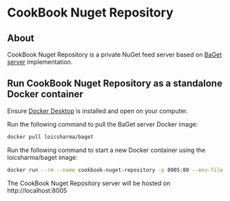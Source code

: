 # CookBook Nuget Repository

## About

CookBook Nuget Repository is a private NuGet feed server based on [BaGet server](https://loic-sharma.github.io/BaGet/) implementation.

## Run CookBook Nuget Repository as a standalone Docker container

Ensure [Docker Desktop](https://www.docker.com/) is installed and open on your computer.

Run the following command to pull the BaGet server Docker image:

```Bash
docker pull loicsharma/baget
```

Run the following command to start a new Docker container using the loicsharma/baget image:

```Bash
docker run --rm --name cookbook-nuget-repository -p 8005:80 --env-file "./src/CookBook.NugetRepository.Server/baget.env" -v "./baget-data:/var/baget" loicsharma/baget:latest
```

The CookBook Nuget Repository server will be hosted on http://localhost:8005
